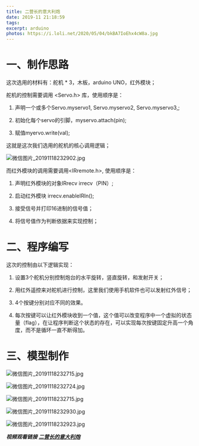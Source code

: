 ```yaml
---
title: 二营长的意大利炮
date: 2019-11 21:18:59
tags:
excerpt: arduino
photos: https://i.loli.net/2020/05/04/bkBA7IoEhx4cW8a.jpg
---
```

 # 一、制作思路

这次选用的材料有：舵机 * 3，木板，arduino UNO，红外模块；

舵机的控制需要调用 <Servo.h> 库，使用顺序是：

1. 声明一个或多个Servo.myservo1, Servo.myservo2, Servo.myservo3,;

2. 初始化每个servo的引脚，myservo.attach(pin);

3. 赋值myervo.write(val);

这就是这次我们选用的舵机的核心调用逻辑；

![微信图片_20191118232902.jpg](https://i.loli.net/2020/05/04/3HIVgcEsf5v6eCq.jpg)

而红外模块的调用需要调用<IRremote.h>, 使用顺序是：

1. 声明红外模块的对象IRrecv irrecv（PIN）;

2. 启动红外模块 irrecv.enableIRIn();

3. 接受信号并打印16进制的信号值；

4. 将信号值作为判断依据来实现控制；

# 二、程序编写





这次的控制由以下逻辑实现：

1. 设置3个舵机分别控制炮台的水平旋转，竖直旋转，和发射开关；

2. 用红外遥控来对舵机进行控制，这里我们使用手机软件也可以发射红外信号；

3. 4个按键分别对应不同的效果。

4. 每次按键可以让红外模块收到一个值，这个值可以改变程序中一个虚拟的状态量（flag），在让程序判断这个状态的存在，可以实现每次按键固定升高一个角度，而不是循环一直不断得加。

# 三、模型制作

![微信图片_20191118232715.jpg](https://i.loli.net/2020/05/04/mDfkciv9uLQ1JFM.jpg)

![微信图片_20191118232724.jpg](https://i.loli.net/2020/05/04/2tljbY5e38qapVL.jpg)

![微信图片_20191118232715.jpg](https://i.loli.net/2020/05/04/mDfkciv9uLQ1JFM.jpg)


![微信图片_20191118232930.jpg](https://i.loli.net/2020/05/04/ZcyBrbQNK1T6YtW.jpg)

![微信图片_20191118232923.jpg](https://i.loli.net/2020/05/04/bkBA7IoEhx4cW8a.jpg)

***视频观看链接 [二营长的意大利炮](https://www.bilibili.com/video/av76208160)***




